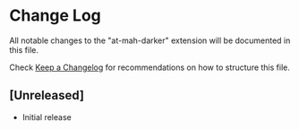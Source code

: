 # Change Log

All notable changes to the "at-mah-darker" extension will be documented in this file.

Check [Keep a Changelog](http://keepachangelog.com/) for recommendations on how to structure this file.

## [Unreleased]

- Initial release
